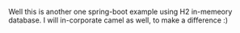 Well this is another one spring-boot example using H2 in-memeory database.
I will in-corporate camel as well, to make a difference :)